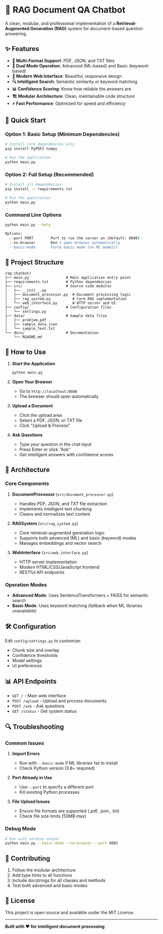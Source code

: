 # 🤖 RAG Document QA Chatbot

A clean, modular, and professional implementation of a **Retrieval-Augmented Generation (RAG)** system for document-based question answering.

## ✨ Features

- **📄 Multi-Format Support**: PDF, JSON, and TXT files
- **🧠 Dual Mode Operation**: Advanced (ML-based) and Basic (keyword-based)
- **🎨 Modern Web Interface**: Beautiful, responsive design
- **🔍 Intelligent Search**: Semantic similarity or keyword matching
- **📊 Confidence Scoring**: Know how reliable the answers are
- **🏗️ Modular Architecture**: Clean, maintainable code structure
- **⚡ Fast Performance**: Optimized for speed and efficiency

## 🚀 Quick Start

### Option 1: Basic Setup (Minimum Dependencies)

```bash
# Install core dependencies only
pip install PyPDF2 numpy

# Run the application
python main.py
```

### Option 2: Full Setup (Recommended)

```bash
# Install all dependencies
pip install -r requirements.txt

# Run the application
python main.py
```

### Command Line Options

```bash
python main.py --help

Options:
  --port PORT        Port to run the server on (default: 8080)
  --no-browser       Don't open browser automatically
  --basic-mode       Force basic mode (no ML models)
```

## 📁 Project Structure

```
rag-chatbot/
├── main.py                 # Main application entry point
├── requirements.txt        # Python dependencies
├── src/                    # Source code modules
│   ├── __init__.py
│   ├── document_processor.py  # Document processing logic
│   ├── rag_system.py          # Core RAG implementation
│   └── web_interface.py       # HTTP server and UI
├── config/                 # Configuration files
│   └── settings.py
├── data/                   # Sample data files
│   ├── problem.pdf
│   ├── sample_data.json
│   └── sample_text.txt
└── docs/                   # Documentation
    └── README.md
```

## 🎯 How to Use

1. **Start the Application**
   ```bash
   python main.py
   ```

2. **Open Your Browser**
   - Go to `http://localhost:8080`
   - The browser should open automatically

3. **Upload a Document**
   - Click the upload area
   - Select a PDF, JSON, or TXT file
   - Click "Upload & Process"

4. **Ask Questions**
   - Type your question in the chat input
   - Press Enter or click "Ask"
   - Get intelligent answers with confidence scores

## 🔧 Architecture

### Core Components

1. **DocumentProcessor** (`src/document_processor.py`)
   - Handles PDF, JSON, and TXT file extraction
   - Implements intelligent text chunking
   - Cleans and normalizes text content

2. **RAGSystem** (`src/rag_system.py`)
   - Core retrieval-augmented generation logic
   - Supports both advanced (ML) and basic (keyword) modes
   - Manages embeddings and vector search

3. **WebInterface** (`src/web_interface.py`)
   - HTTP server implementation
   - Modern HTML/CSS/JavaScript frontend
   - RESTful API endpoints

### Operation Modes

- **Advanced Mode**: Uses SentenceTransformers + FAISS for semantic search
- **Basic Mode**: Uses keyword matching (fallback when ML libraries unavailable)

## 🛠️ Configuration

Edit `config/settings.py` to customize:

- Chunk size and overlap
- Confidence thresholds  
- Model settings
- UI preferences

## 📊 API Endpoints

- `GET /` - Main web interface
- `POST /upload` - Upload and process documents
- `POST /ask` - Ask questions
- `GET /status` - Get system status

## 🔍 Troubleshooting

### Common Issues

1. **Import Errors**
   - Run with `--basic-mode` if ML libraries fail to install
   - Check Python version (3.8+ required)

2. **Port Already in Use**
   - Use `--port` to specify a different port
   - Kill existing Python processes

3. **File Upload Issues**
   - Ensure file formats are supported (.pdf, .json, .txt)
   - Check file size limits (50MB max)

### Debug Mode

```bash
# Run with verbose output
python main.py --basic-mode --no-browser --port 8081
```

## 🤝 Contributing

1. Follow the modular architecture
2. Add type hints to all functions
3. Include docstrings for all classes and methods
4. Test both advanced and basic modes

## 📄 License

This project is open source and available under the MIT License.

---

**Built with ❤️ for intelligent document processing**
